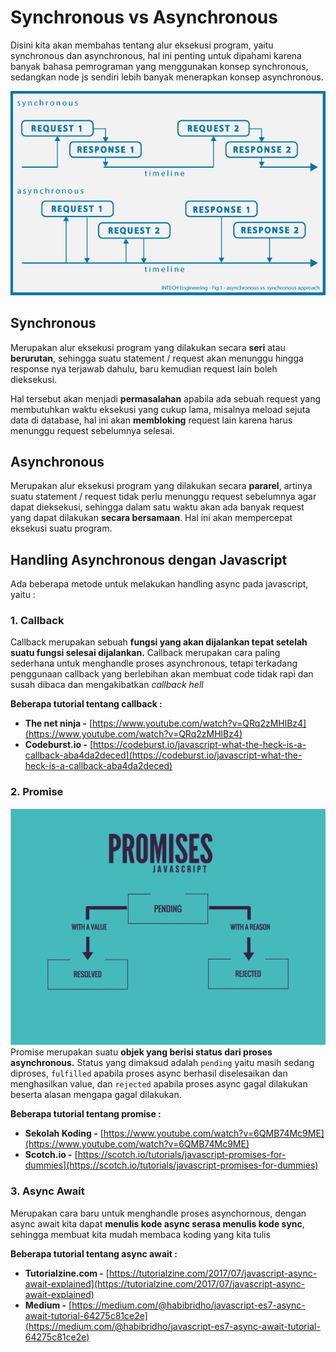# Synchronous vs Asynchronous

Disini kita akan membahas tentang alur eksekusi program, yaitu synchronous dan asynchronous, hal ini penting untuk dipahami karena banyak bahasa pemrograman yang menggunakan konsep synchronous, sedangkan node js sendiri lebih banyak menerapkan konsep asynchronous.

![synchronous-vs-asynchronous](async-sync.png)



## Synchronous

Merupakan alur eksekusi program yang dilakukan secara **seri** atau **berurutan**, sehingga suatu statement / request akan menunggu hingga response nya terjawab dahulu, baru kemudian request lain boleh dieksekusi.

Hal tersebut akan menjadi **permasalahan** apabila ada sebuah request yang membutuhkan waktu eksekusi yang cukup lama, misalnya meload sejuta data di database, hal ini akan **membloking** request lain karena harus menunggu request sebelumnya selesai.

## Asynchronous

Merupakan alur eksekusi program yang dilakukan secara **pararel**, artinya suatu statement / request tidak perlu menunggu request sebelumnya agar dapat dieksekusi, sehingga dalam satu waktu akan ada banyak request yang dapat dilakukan **secara bersamaan**. Hal ini akan mempercepat eksekusi suatu program.

## Handling Asynchronous dengan Javascript
Ada beberapa metode untuk melakukan handling async pada javascript, yaitu :

### 1. Callback
Callback merupakan sebuah **fungsi yang akan dijalankan tepat setelah suatu fungsi selesai dijalankan.** Callback merupakan cara paling sederhana untuk menghandle proses asynchronous, tetapi terkadang penggunaan callback yang berlebihan akan membuat code tidak rapi dan susah dibaca dan mengakibatkan _callback hell_

**Beberapa tutorial tentang callback :**

- **The net ninja -** [https://www.youtube.com/watch?v=QRq2zMHlBz4](https://www.youtube.com/watch?v=QRq2zMHlBz4)
- **Codeburst.io -** [https://codeburst.io/javascript-what-the-heck-is-a-callback-aba4da2deced](https://codeburst.io/javascript-what-the-heck-is-a-callback-aba4da2deced)



### 2. Promise
![promise](promise.png)
Promise merupakan suatu **objek yang berisi status dari proses asynchronous.** Status yang dimaksud adalah `pending` yaitu masih sedang diproses, `fulfilled` apabila proses async berhasil diselesaikan dan menghasilkan value, dan `rejected` apabila proses async gagal dilakukan beserta alasan mengapa gagal dilakukan.

**Beberapa tutorial tentang promise :**

- **Sekolah Koding -** [https://www.youtube.com/watch?v=6QMB74Mc9ME](https://www.youtube.com/watch?v=6QMB74Mc9ME)
- **Scotch.io -** [https://scotch.io/tutorials/javascript-promises-for-dummies](https://scotch.io/tutorials/javascript-promises-for-dummies)

### 3. Async Await

Merupakan cara baru untuk menghandle proses asynchornous, dengan async await kita dapat **menulis kode async serasa menulis kode sync**, sehingga membuat kita mudah membaca koding yang kita tulis

**Beberapa tutorial tentang async await :**

- **Tutorialzine.com -** [https://tutorialzine.com/2017/07/javascript-async-await-explained](https://tutorialzine.com/2017/07/javascript-async-await-explained)
- **Medium -** [https://medium.com/@habibridho/javascript-es7-async-await-tutorial-64275c81ce2e](https://medium.com/@habibridho/javascript-es7-async-await-tutorial-64275c81ce2e)

